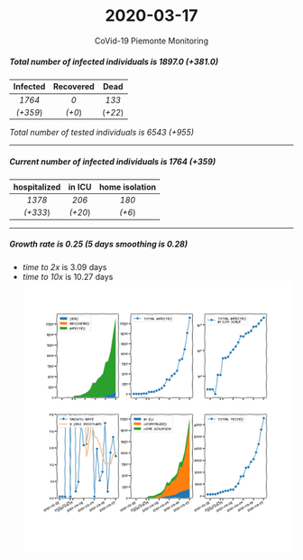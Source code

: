 <div align='center'>

# 2020-03-17
CoVid-19 Piemonte Monitoring
</div>

##### Total number of infected individuals is 1897.0 (+381.0)
Infected | Recovered | Dead
:---: | :---: | :---:
*1764* | *0* | *133*
*(+359*) | *(+0*) | (*+22*)

*Total number of tested individuals is 6543 (+955)*
***
##### Current number of infected individuals is 1764 (+359)
hospitalized | in ICU | home isolation
:---: | :---: | :---:
*1378* |*206* |*180*
*(+333*) |*(+20*) |*(+6*)
***
##### Growth rate is 0.25 (5 days smoothing is 0.28)
- *time to 2x* is 3.09 days
- *time to 10x* is 10.27 days
![stats][stats]

[stats]: stats_Piemonte.png
